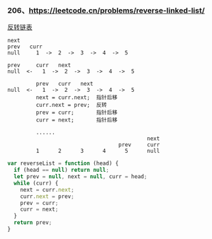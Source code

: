 ### 206、https://leetcode.cn/problems/reverse-linked-list/

[反转链表](https://leetcode.cn/problems/reverse-linked-list/)

```text
next
prev   curr   
null     1  ->  2  ->  3  ->  4  ->  5

prev     curr   next
null  <-   1  ->  2  ->  3  ->  4  ->  5

         prev   curr   next
null  <-   1  ->  2  ->  3  ->  4  ->  5
         next = curr.next;  指针后移
         curr.next = prev;  反转
         prev = curr;       指针后移
         curr = next;       指针后移
         
         ......
                                            next
                                   prev     curr
         1      2      3      4      5      null
```

```typescript
var reverseList = function (head) {
  if (head == null) return null;
  let prev = null, next = null, curr = head;
  while (curr) {
    next = curr.next;
    curr.next = prev;
    prev = curr;
    curr = next;
  }
  return prev;
}
```
